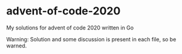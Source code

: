# advent-of-code-2020

My solutions for advent of code 2020 written in Go

Warning: Solution and some discussion is present in each file, so be warned.
